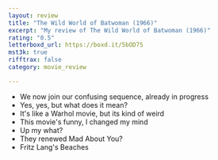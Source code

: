 ```yaml
---
layout: review
title: "The Wild World of Batwoman (1966)"
excerpt: "My review of The Wild World of Batwoman (1966)"
rating: "0.5"
letterboxd_url: https://boxd.it/5bOD75
mst3k: true
rifftrax: false
category: movie_review

---
```


* We now join our confusing sequence, already in progress 
* Yes, yes, but what does it mean?
* It's like a Warhol movie, but its kind of weird
* This movie's funny, I changed my mind
* Up my what?
* They renewed Mad About You?
* Fritz Lang's Beaches